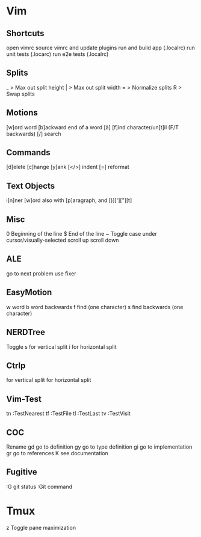 # Vim

## Shortcuts
<F3> open vimrc
<F4> source vimrc and update plugins
<F5> run and build app (.localrc)
<F6> run unit tests (.locarc)
<F7> run e2e tests (.localrc)

## Splits
<C-w> _ > Max out split height
<C-w> | > Max out split width
<C-w> = > Normalize splits
<C-W> R > Swap splits

## Motions
[w]ord
word [b]ackward
end of a word [ä]
[f]ind character/un[t]il (F/T backwards)
[/] search

## Commands
[d]elete
[c]hange
[y]ank
[</>] indent
[=] reformat

## Text Objects
i[n]ner [w]ord
also with [p]aragraph, and [)][']["][t]

## Misc
0 Beginning of the line
$ End of the line
~ Toggle case under cursor/visually-selected
<C-l> scroll up
<C-a> scroll down

## ALE
<C-n> go to next problem
<C-f> use fixer

## EasyMotion
<Leader>w word
<Leader>b word backwards
<Leader>f find (one character)
<Leader>s find backwards (one character)

## NERDTree
<C-y> Toggle
s for vertical split
i for horizontal split

## Ctrlp
<C-x> for vertical split
<C-v> for horizontal split

## Vim-Test
<Leader>tn :TestNearest
<Leader>tf :TestFile
<Leader>tl :TestLast
<Leader>tv :TestVisit

## COC
<F2> Rename
gd go to definition
gy go to type definition
gi go to implementation
gr go to references
K see documentation



## Fugitive
:G git status
:Git command

# Tmux
<C-b>z Toggle pane maximization
